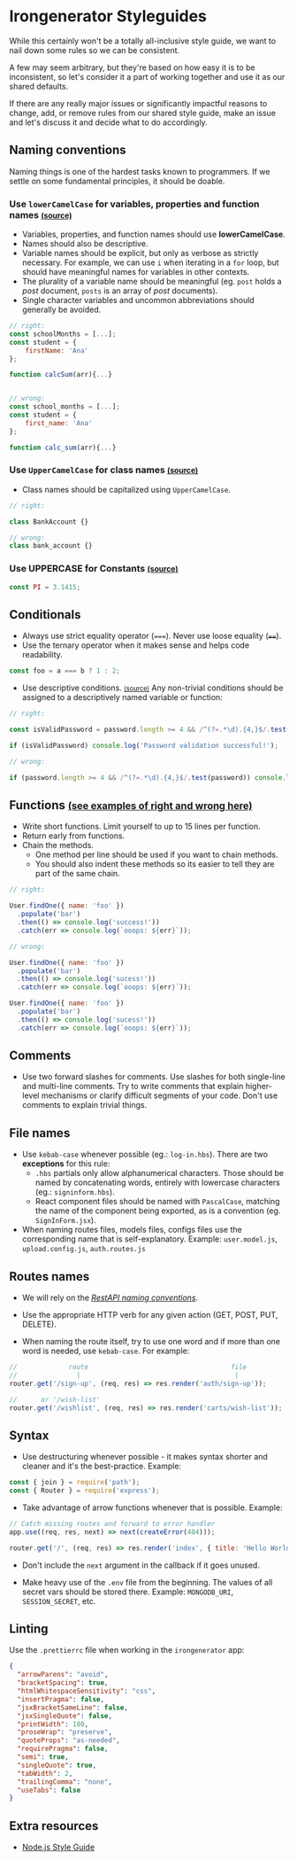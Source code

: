 # Irongenerator Styleguides

While this certainly won't be a totally all-inclusive style guide, we want to nail down some rules so we can be consistent.

A few may seem arbitrary, but they're based on how easy it is to be inconsistent, so let's consider it a part of working together and use it as our shared defaults.

If there are any really major issues or significantly impactful reasons to change, add, or remove rules from our shared style guide, make an issue and let's discuss it and decide what to do accordingly.

## Naming conventions

Naming things is one of the hardest tasks known to programmers. If we settle on some fundamental principles, it should be doable.

### Use `lowerCamelCase` for variables, properties and function names <small>[(source)](https://github.com/felixge/node-style-guide#use-lowercamelcase-for-variables-properties-and-function-names)</small>

- Variables, properties, and function names should use **lowerCamelCase**.
- Names should also be descriptive.
- Variable names should be explicit, but only as verbose as strictly necessary. For example, we can use `i` when iterating in a `for` loop, but should have meaningful names for variables in other contexts.
- The plurality of a variable name should be meaningful (eg. `post` holds a _post_ document, `posts` is an array of _post_ documents).
- Single character variables and uncommon abbreviations should generally be avoided.

```jsx
// right:
const schoolMonths = [...];
const student = {
    firstName: 'Ana'
};

function calcSum(arr){...}


// wrong:
const school_months = [...];
const student = {
    first_name: 'Ana'
};

function calc_sum(arr){...}
```

### Use `UpperCamelCase` for class names <small>[(source)](https://github.com/felixge/node-style-guide#use-uppercase-for-constants)</small>

- Class names should be capitalized using `UpperCamelCase`.

```jsx
// right:

class BankAccount {}

// wrong:
class bank_account {}
```

### Use UPPERCASE for Constants <small>[(source)](https://github.com/felixge/node-style-guide#use-uppercamelcase-for-class-names)</small>

```jsx
const PI = 3.1415;
```

## Conditionals

- Always use strict equality operator (`===`). Never use loose equality (~~`==`~~).
- Use the ternary operator when it makes sense and helps code readability.

```jsx
const foo = a === b ? 1 : 2;
```

- Use descriptive conditions. <small>[(source)](https://github.com/felixge/node-style-guide#use-descriptive-conditions)</small>
  Any non-trivial conditions should be assigned to a descriptively named variable or function:

```jsx
// right:

const isValidPassword = password.length >= 4 && /^(?=.*\d).{4,}$/.test(password);

if (isValidPassword) console.log('Password validation successful!');

// wrong:

if (password.length >= 4 && /^(?=.*\d).{4,}$/.test(password)) console.log('blah!');
```

## Functions <small>[(see examples of right and wrong here)](https://github.com/felixge/node-style-guide#functions-1)</small>

- Write short functions. Limit yourself to up to 15 lines per function.
- Return early from functions.
- Chain the methods.
  - One method per line should be used if you want to chain methods.
  - You should also indent these methods so its easier to tell they are part of the same chain.

```jsx
// right:

User.findOne({ name: 'foo' })
  .populate('bar')
  .then(() => console.log('success!'))
  .catch(err => console.log(`ooops: ${err}`));

// wrong:

User.findOne({ name: 'foo' })
  .populate('bar')
  .then(() => console.log('sucess!'))
  .catch(err => console.log(`ooops: ${err}`));

User.findOne({ name: 'foo' })
  .populate('bar')
  .then(() => console.log('sucess!'))
  .catch(err => console.log(`ooops: ${err}`));
```

## Comments

- Use two forward slashes for comments.
  Use slashes for both single-line and multi-line comments. Try to write comments that explain higher-level mechanisms or clarify difficult segments of your code. Don't use comments to explain trivial things.

## File names

- Use `kebab-case` whenever possible (eg.: `log-in.hbs`). There are two **exceptions** for this rule:
  - `.hbs` partials only allow alphanumerical characters. Those should be named by concatenating words, entirely with lowercase characters (eg.: `signinform.hbs`).
  - React component files should be named with `PascalCase`, matching the name of the component being exported, as is a convention (eg. `SignInForm.jsx`).
- When naming routes files, models files, configs files use the corresponding name that is self-explanatory. Example: `user.model.js`, `upload.config.js`, `auth.routes.js`

## Routes names

- We will rely on the _[RestAPI naming conventions](https://restfulapi.net/resource-naming)_.

- Use the appropriate HTTP verb for any given action (GET, POST, PUT, DELETE).

- When naming the route itself, try to use one word and if more than one word is needed, use `kebab-case`. For example:

```javascript
//             route                                    file
//               |                                       |
router.get('/sign-up', (req, res) => res.render('auth/sign-up'));

//      or '/wish-list'
router.get('/wishlist', (req, res) => res.render('carts/wish-list'));
```

## Syntax

- Use destructuring whenever possible - it makes syntax shorter and cleaner and it's the best-practice. Example:

```jsx
const { join } = require('path');
const { Router } = require('express');
```

- Take advantage of arrow functions whenever that is possible. Example:

```jsx
// Catch missing routes and forward to error handler
app.use((req, res, next) => next(createError(404)));

router.get('/', (req, res) => res.render('index', { title: 'Hello World!' }));
```

- Don't include the `next` argument in the callback if it goes unused.

- Make heavy use of the `.env` file from the beginning. The values of all secret vars should be stored there. Example: `MONGODB_URI`, `SESSION_SECRET`, etc.

## Linting

Use the `.prettierrc` file when working in the `irongenerator` app:

```json
{
  "arrowParens": "avoid",
  "bracketSpacing": true,
  "htmlWhitespaceSensitivity": "css",
  "insertPragma": false,
  "jsxBracketSameLine": false,
  "jsxSingleQuote": false,
  "printWidth": 180,
  "proseWrap": "preserve",
  "quoteProps": "as-needed",
  "requirePragma": false,
  "semi": true,
  "singleQuote": true,
  "tabWidth": 2,
  "trailingComma": "none",
  "useTabs": false
}
```

## Extra resources

- [Node.js Style Guide](https://github.com/felixge/node-style-guide)
